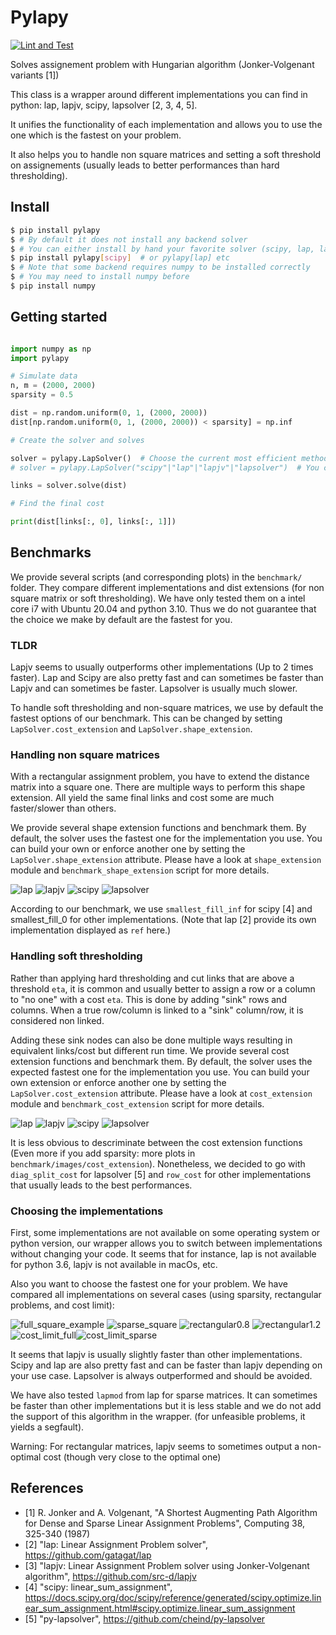 # Pylapy

[![Lint and Test](https://github.com/raphaelreme/pylapy/actions/workflows/tests.yml/badge.svg)](https://github.com/raphaelreme/pylapy/actions/workflows/tests.yml)

Solves assignement problem with Hungarian algorithm (Jonker-Volgenant variants [1])

This class is a wrapper around different implementations you can find in python: lap, lapjv, scipy, lapsolver [2, 3, 4, 5].

It unifies the functionality of each implementation and allows you to use the one which is the fastest
on your problem.

It also helps you to handle non square matrices and setting a soft threshold on assignements (usually leads
to better performances than hard thresholding).


## Install

```bash
$ pip install pylapy
$ # By default it does not install any backend solver
$ # You can either install by hand your favorite solver (scipy, lap, lapjv, lapsolver)
$ pip install pylapy[scipy]  # or pylapy[lap] etc
$ # Note that some backend requires numpy to be installed correctly
$ # You may need to install numpy before
$ pip install numpy
```


## Getting started

```python

import numpy as np
import pylapy

# Simulate data
n, m = (2000, 2000)
sparsity = 0.5

dist = np.random.uniform(0, 1, (2000, 2000))
dist[np.random.uniform(0, 1, (2000, 2000)) < sparsity] = np.inf

# Create the solver and solves

solver = pylapy.LapSolver()  # Choose the current most efficient method that is installed
# solver = pylapy.LapSolver("scipy"|"lap"|"lapjv"|"lapsolver")  # You can choose which method you rather use

links = solver.solve(dist)

# Find the final cost

print(dist[links[:, 0], links[:, 1]])
```

## Benchmarks

We provide several scripts (and corresponding plots) in the `benchmark/` folder. They compare different implementations
and dist extensions (for non square matrix or soft thresholding). We have only tested them on a intel core i7 with Ubuntu 20.04
and python 3.10. Thus we do not guarantee that the choice we make by default are the fastest for you. 

### TLDR
Lapjv seems to usually outperforms other implementations (Up to 2 times faster). Lap and Scipy are also pretty fast and can sometimes be faster than Lapjv and can sometimes be faster. Lapsolver is usually much slower.

To handle soft thresholding and non-square matrices, we use by default the fastest options of our benchmark. This can be changed by setting
`LapSolver.cost_extension` and `LapSolver.shape_extension`.


### Handling non square matrices

With a rectangular assignment problem, you have to extend the distance matrix into a square one. There are multiple ways
to perform this shape extension. All yield the same final links and cost some are much faster/slower than others.

We provide several shape extension functions and benchmark them. By default, the solver uses the fastest one for the implementation you use.
You can build your own or enforce another one by setting the `LapSolver.shape_extension` attribute. Please have a look at
`shape_extension` module and `benchmark_shape_extension` script for more details.

![lap](./benchmark/images/shape_extension/lap.png) ![lapjv](./benchmark/images/shape_extension/lapjv.png) ![scipy](./benchmark/images/shape_extension/scipy.png)
![lapsolver](./benchmark/images/shape_extension/lapsolver.png)

According to our benchmark, we use `smallest_fill_inf` for scipy [4] and smallest_fill_0 for other implementations. (Note that lap [2] provide its own implementation displayed as `ref` here.)

### Handling soft thresholding

Rather than applying hard thresholding and cut links that are above a threshold `eta`, it is common and usually
better to assign a row or a column to "no one" with a cost `eta`. This is done by adding "sink" rows and columns.
When a true row/column is linked to a "sink" column/row, it is considered non linked.

Adding these sink nodes can also be done multiple ways resulting in equivalent links/cost but different run time.
We provide several cost extension functions and benchmark them. By default, the solver uses the expected fastest one
for the implementation you use. You can build your own extension or enforce another one by setting the `LapSolver.cost_extension`
attribute. Please have a look at `cost_extension` module and `benchmark_cost_extension` script for more details.

![lap](./benchmark/images/cost_extension/lap.png) ![lapjv](./benchmark/images/cost_extension/lapjv.png) ![scipy](./benchmark/images/cost_extension/scipy.png)
![lapsolver](./benchmark/images/cost_extension/lapsolver.png)

It is less obvious to descriminate between the cost extension functions (Even more if you add sparsity: more plots in `benchmark/images/cost_extension`). Nonetheless,
we decided to go with `diag_split_cost` for lapsolver [5] and `row_cost` for other implementations that usually leads to the best performances.

### Choosing the implementations

First, some implementations are not available on some operating system or python version, our wrapper allows you to switch between implementations without
changing your code. It seems that for instance, lap is not available for python 3.6, lapjv is not available in macOs, etc.

Also you want to choose the fastest one for your problem. We have compared all implementations on several cases (using sparsity, rectangular problems, and cost limit):

![full_square_example](./benchmark/images/full_square.png) ![sparse_square](./benchmark/images/sparse_full_square.png) ![rectangular0.8](./benchmark/images/full_rectangular_0.8.png)
![rectangular1.2](./benchmark/images/full_rectangular_1.2.png)![cost_limit_full](./benchmark/images/partial_square.png)![cost_limit_sparse](./benchmark/images/sparse_partial_square.png)

It seems that lapjv is usually slightly faster than other implementations. Scipy and lap are also pretty fast and can be faster than lapjv depending on your use case. Lapsolver is always outperformed and should be avoided.

We have also tested `lapmod` from lap for sparse matrices. It can sometimes be faster than other implementations but it is less stable and we do not add the support of this algorithm in the wrapper. (for unfeasible problems, it yields a segfault).

Warning: For rectangular matrices, lapjv seems to sometimes output a non-optimal cost (though very close to the optimal one)

## References

* [1] R. Jonker and A. Volgenant, "A Shortest Augmenting Path Algorithm for Dense and Sparse Linear Assignment Problems", Computing 38, 325-340 (1987)
* [2] "lap: Linear Assignment Problem solver", https://github.com/gatagat/lap
* [3] "lapjv: Linear Assignment Problem solver using Jonker-Volgenant algorithm", https://github.com/src-d/lapjv
* [4] "scipy: linear_sum_assignment", https://docs.scipy.org/doc/scipy/reference/generated/scipy.optimize.linear_sum_assignment.html#scipy.optimize.linear_sum_assignment
* [5] "py-lapsolver", https://github.com/cheind/py-lapsolver
